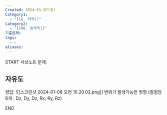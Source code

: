 ```yaml
---
Created: 2024-01-07(일)
Category1:
  - "[[6. 역학]]"
Category2:
  - "[[06. 동역학]]"
기출문제:
tags:
  - ✏️
aliases:
---
```

START
서브노트
문제:  
## 자유도

정답: 
![[스크린샷 2024-01-08 오전 10.20.02.png]]
변위가 발생가능한 방향 (절점당 6개 : Dx, Dy, Dz, Rx, Ry, Rz)
<!--ID: 1704697317474-->
END

